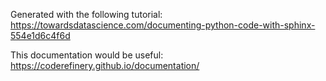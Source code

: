 Generated with the following tutorial: https://towardsdatascience.com/documenting-python-code-with-sphinx-554e1d6c4f6d

This documentation would be useful: https://coderefinery.github.io/documentation/
